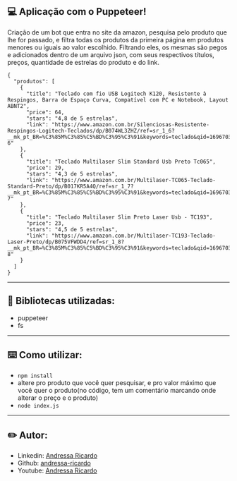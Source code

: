 
## 💻 Aplicação com o Puppeteer!


Criação de um bot que entra no site da amazon, pesquisa pelo produto que lhe for passado, e filtra todas os produtos da primeira página em produtos menores ou iguais ao valor escolhido. Filtrando eles, os mesmas são pegos e adicionados dentro de um arquivo json, com seus respectivos títulos, preços, quantidade de estrelas do produto e do link.</h2>


```
{
  "produtos": [
    {
      "title": "Teclado com fio USB Logitech K120, Resistente à Respingos, Barra de Espaço Curva, Compatível com PC e Notebook, Layout ABNT2",
      "price": 64,
      "stars": "4,8 de 5 estrelas",
      "link": "https://www.amazon.com.br/Silenciosas-Resistente-Respingos-Logitech-Teclados/dp/B074WL3ZHZ/ref=sr_1_6?__mk_pt_BR=%C3%85M%C3%85%C5%BD%C3%95%C3%91&keywords=teclado&qid=1696703345&sr=8-6"
    },
    {
      "title": "Teclado Multilaser Slim Standard Usb Preto Tc065",
      "price": 29,
      "stars": "4,3 de 5 estrelas",
      "link": "https://www.amazon.com.br/Multilaser-TC065-Teclado-Standard-Preto/dp/B017KR5A4Q/ref=sr_1_7?__mk_pt_BR=%C3%85M%C3%85%C5%BD%C3%95%C3%91&keywords=teclado&qid=1696703345&sr=8-7"
    },
    {
      "title": "Teclado Multilaser Slim Preto Laser Usb - TC193",
      "price": 23,
      "stars": "4,5 de 5 estrelas",
      "link": "https://www.amazon.com.br/Multilaser-TC193-Teclado-Laser-Preto/dp/B075VFWDD4/ref=sr_1_8?__mk_pt_BR=%C3%85M%C3%85%C5%BD%C3%95%C3%91&keywords=teclado&qid=1696703345&sr=8-8"
    }
  ]
}

```

<hr/>

## 📖 Bibliotecas utilizadas: 

- puppeteer
- fs

<hr/>

## ⌨️ Como utilizar:

- ` npm install `
- altere pro produto que você quer pesquisar, e pro valor máximo que você quer o produto(no código, tem um comentário marcando onde alterar o preço e o produto)
- ` node index.js `

<hr/>

## ✏️ Autor:

- Linkedin: [Andressa Ricardo](https://www.linkedin.com/in/andressa-ricardo/)
- Github: [andressa-ricardo](https://github.com/andressa-ricardo)
- Youtube: [Andressa Ricardo](https://www.youtube.com/channel/UClWchUw2pxmTfQt3xpVN9yw)
